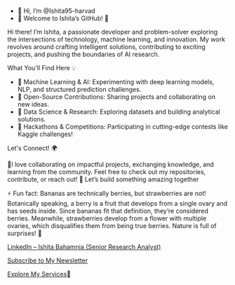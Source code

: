 - 👋 Hi, I’m @Ishita95-harvad
- 👀 Welcome to Ishita’s GitHub! 🚀
  
Hi there! I’m Ishita, a passionate developer and problem-solver exploring the intersections of technology, machine learning, and innovation. My work revolves around crafting intelligent solutions, contributing to exciting projects, and pushing the boundaries of AI research.

What You'll Find Here 💡
- 🔹 Machine Learning & AI: Experimenting with deep learning models, NLP, and structured prediction challenges.
- 🔹 Open-Source Contributions: Sharing projects and collaborating on new ideas.
- 🔹 Data Science & Research: Exploring datasets and building analytical solutions.
- 🔹 Hackathons & Competitions: Participating in cutting-edge contests like Kaggle challenges!

Let's Connect! 🌍

💞️I love collaborating on impactful projects, exchanging knowledge, and learning from the community. Feel free to check out my repositories, contribute, or reach out!
🚀 Let’s build something amazing together

 ⚡ Fun fact: Bananas are technically berries, but strawberries are not!
Botanically speaking, a berry is a fruit that develops from a single ovary and has seeds inside. Since bananas fit that definition, they’re considered berries. Meanwhile, strawberries develop from a flower with multiple ovaries, which disqualifies them from being true berries. Nature is full of surprises! 🍌

[LinkedIn – Ishita Bahamnia (Senior Research Analyst)](https://www.linkedin.com/in/-ishitabahamnia-seniorresearchanalyst)

[Subscribe to My Newsletter](https://www.linkedin.com/newsletters/ishita-bahamnia-7269213550366089216/)

[Explore My Services](https://www.linkedin.com/services/page/942495333429368567/)💍







<!---
Ishita95-harvad/Ishita95-harvad is a ✨ special ✨ repository because its `README.md` (this file) appears on your GitHub profile.
You can click the Preview link to take a look at your changes.
--->


